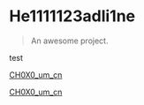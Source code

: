 # He1111123adli1ne

> An awesome project.



test

[CH0X0_um_cn](ch0x0/CH0X0_um_cn.md)

[CH0X0_um_cn](/CH0X0_um_cn.pdf ':ignore')





